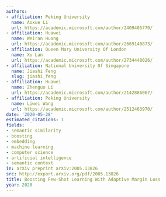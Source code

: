 ```yaml
---
authors:
- affiliation: Peking University
  name: Aoxue Li
  url: https://academic.microsoft.com/author/2409405770/
- affiliation: Huawei
  name: Weiran Huang
  url: https://academic.microsoft.com/author/2669140873/
- affiliation: Queen Mary University Of London
  name: Xu Lan
  url: https://academic.microsoft.com/author/2734440026/
- affiliation: National University Of Singapore
  name: Jiashi Feng
  slug: jiashi_feng
- affiliation: Huawei
  name: Zhenguo Li
  url: https://academic.microsoft.com/author/2142886067/
- affiliation: Peking University
  name: Liwei Wang
  url: https://academic.microsoft.com/author/2512463970/
date: '2020-05-28'
estimated_citations: 1
fields:
- semantic similarity
- boosting
- embedding
- machine learning
- computer science
- artificial intelligence
- semantic context
in: arXiv preprint arXiv:2005.13826
src: http://export.arxiv.org/pdf/2005.13826
title: Boosting Few-Shot Learning With Adaptive Margin Loss
year: 2020
---
```

